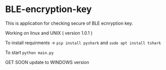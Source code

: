 # BLE-encryption-key

This is application for checking secure of BLE ecnryption key.

Working on linux and UNIX ( version 1.0.1 )

To install requirments -> ```pip install pyshark``` and ``` sudo apt install tshark ```

To start ``` python main.py ```

GET SOON update to WINDOWS version
